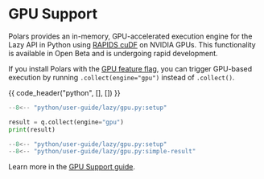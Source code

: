 # GPU Support

Polars provides an in-memory, GPU-accelerated execution engine for the Lazy API in Python using [RAPIDS cuDF](https://docs.rapids.ai/api/cudf/stable/) on NVIDIA GPUs. This functionality is available in Open Beta and is undergoing rapid development.

If you install Polars with the [GPU feature flag](../installation.md), you can trigger GPU-based execution by running `.collect(engine="gpu")` instead of `.collect()`.

{{ code_header("python", [], []) }}

```python
--8<-- "python/user-guide/lazy/gpu.py:setup"

result = q.collect(engine="gpu")
print(result)
```

```python exec="on" result="text" session="user-guide/lazy"
--8<-- "python/user-guide/lazy/gpu.py:setup"
--8<-- "python/user-guide/lazy/gpu.py:simple-result"
```

Learn more in the [GPU Support guide](../gpu-support.md).
